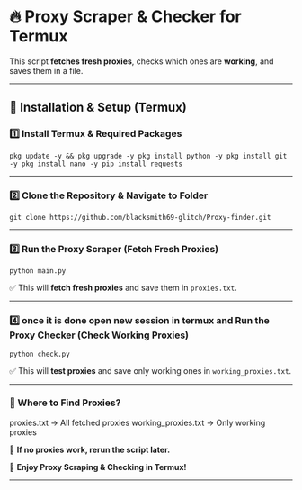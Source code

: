 # 🔥 Proxy Scraper & Checker for Termux  

This script **fetches fresh proxies**, checks which ones are **working**, and saves them in a file.  

---

## **📌 Installation & Setup (Termux)**  

### **1️⃣ Install Termux & Required Packages**

```
pkg update -y && pkg upgrade -y pkg install python -y pkg install git -y pkg install nano -y pip install requests
```

---

### **2️⃣ Clone the Repository & Navigate to Folder**
```
git clone https://github.com/blacksmith69-glitch/Proxy-finder.git
```
---

### **3️⃣ Run the Proxy Scraper (Fetch Fresh Proxies)**
```
python main.py
```


✅ This will **fetch fresh proxies** and save them in 
`proxies.txt`.  

---

### **4️⃣ once it is done open new session in termux and Run the Proxy Checker (Check Working Proxies)**
```
python check.py
```

✅ This will **test proxies** and save only working ones in `working_proxies.txt`.  

---

### **📌 Where to Find Proxies?**

proxies.txt           →  All fetched proxies
working_proxies.txt   →  Only working proxies

🔁 **If no proxies work, rerun the script later.**  

🚀 **Enjoy Proxy Scraping & Checking in Termux!**


---
